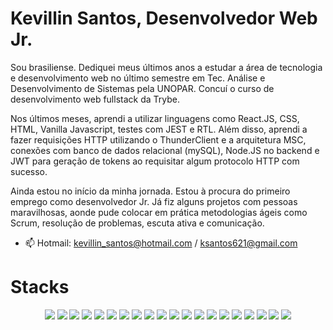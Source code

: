 <h1>Kevillin Santos, Desenvolvedor Web Jr.</h1>

Sou brasiliense. Dediquei meus últimos anos a estudar a área de tecnologia e desenvolvimento web no último semestre em Tec. Análise e Desenvolvimento de Sistemas pela UNOPAR. Concuí o curso de desenvolvimento web fullstack da Trybe.

Nos últimos meses, aprendi a utilizar linguagens como React.JS, CSS, HTML, Vanilla Javascript, testes com JEST e RTL. Além disso, aprendi a fazer requisições HTTP utilizando o ThunderClient e a arquitetura MSC, conexões com banco de dados relacional (mySQL), Node.JS no backend e JWT para geração de tokens ao requisitar algum protocolo HTTP com sucesso.

Ainda estou no início da minha jornada. Estou à procura do primeiro emprego como desenvolvedor Jr. Já fiz alguns projetos com pessoas maravilhosas, aonde pude colocar em prática metodologias ágeis como Scrum, resolução de problemas, escuta ativa e comunicação.

- 📫 Hotmail: kevillin_santos@hotmail.com / ksantos621@gmail.com<br>


<h1>Stacks</h1>
<div class="logos" align="center">
<img src="https://img.shields.io/badge/mysql-%2300f.svg?style=for-the-badge&logo=mysql&logoColor=white"/>
<img src="https://img.shields.io/badge/express.js-%23404d59.svg?style=for-the-badge&logo=express&logoColor=%2361DAFB"/>
<img src="https://img.shields.io/badge/express.js-%23404d59.svg?style=for-the-badge&logo=express&logoColor=%2361DAFB"/>
<img src="https://img.shields.io/badge/node.js-6DA55F?style=for-the-badge&logo=node.js&logoColor=white"/>
<img src="https://img.shields.io/badge/NODEMON-%23323330.svg?style=for-the-badge&logo=nodemon&logoColor=%BBDEAD"/>
<img src="https://img.shields.io/badge/react-%2320232a.svg?style=for-the-badge&logo=react&logoColor=%2361DAFB"/>   
<img src="https://img.shields.io/badge/React_Router-CA4245?style=for-the-badge&logo=react-router&logoColor=white"/>
<img src="https://img.shields.io/badge/Visual%20Studio%20Code-0078d7.svg?style=for-the-badge&logo=visual-studio-code&logoColor=white"/>
<img src="https://img.shields.io/badge/css3-%231572B6.svg?style=for-the-badge&logo=css3&logoColor=white"/>    
<img src="https://img.shields.io/badge/html5-%23E34F26.svg?style=for-the-badge&logo=html5&logoColor=white"/>   
<img src="https://img.shields.io/badge/javascript-%23323330.svg?style=for-the-badge&logo=javascript&logoColor=%23F7DF1E"/>   
<img src="https://img.shields.io/badge/React_Router-CA4245?style=for-the-badge&logo=react-router&logoColor=white"/>   
<img src="https://img.shields.io/badge/Ubuntu-E95420?style=for-the-badge&logo=ubuntu&logoColor=white"/>   
<img src="https://img.shields.io/badge/Windows-0078D6?style=for-the-badge&logo=windows&logoColor=white"/>   
<img src="https://img.shields.io/badge/Sequelize-52B0E7?style=for-the-badge&logo=Sequelize&logoColor=white"/>   
<img src="https://img.shields.io/badge/ESLint-4B3263?style=for-the-badge&logo=eslint&logoColor=white"/>   
<img src="https://img.shields.io/badge/-jest-%23C21325?style=for-the-badge&logo=jest&logoColor=white"/>   
<img src="https://img.shields.io/badge/-mocha-%238D6748?style=for-the-badge&logo=mocha&logoColor=white"/>   
<img src="https://img.shields.io/badge/github-%23121011.svg?style=for-the-badge&logo=github&logoColor=white"/>   
<img src="https://img.shields.io/badge/git-%23F05033.svg?style=for-the-badge&logo=git&logoColor=white"/>  
</div>
